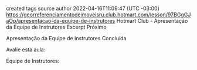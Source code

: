 created	tags	source	author
2022-04-16T11:09:47 (UTC -03:00)
https://georreferenciamentodeimoveisru.club.hotmart.com/lesson/97BGgGJaOp/apresentacao-da-equipe-de-instrutores
Hotmart Club - Apresentação da Equipe de Instrutores
Excerpt
Próximo

Apresentação da Equipe de Instrutores
Concluída

Avalie esta aula:

Equipe de Instrutores:
